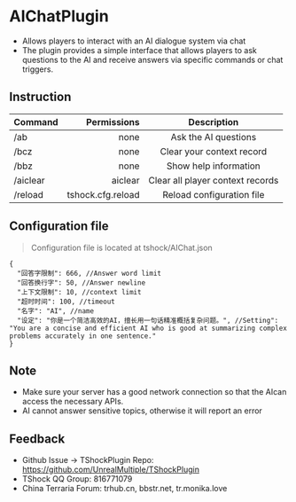 # AIChatPlugin

- Allows players to interact with an AI dialogue system via chat
- The plugin provides a simple interface that allows players to ask questions to the AI ​​and receive answers via specific commands or chat triggers.

## Instruction

| Command | Permissions | Description |
| :-----| ----: | :----: |
| /ab | none | Ask the AI ​​questions |
| /bcz | none | Clear your context record |
| /bbz | none | Show help information |
| /aiclear | aiclear | Clear all player context records |
| /reload | tshock.cfg.reload | Reload configuration file |

## Configuration file

> Configuration file is located at tshock/AIChat.json

```
{
  "回答字限制": 666, //Answer word limit
  "回答换行字": 50, //Answer newline
  "上下文限制": 10, //context limit
  "超时时间": 100, //timeout
  "名字": "AI", //name
  "设定": "你是一个简洁高效的AI，擅长用一句话精准概括复杂问题。", //Setting": "You are a concise and efficient AI who is good at summarizing complex problems accurately in one sentence."
}
```

## Note

- Make sure your server has a good network connection so that the AI ​​can access the necessary APIs.
- AI cannot answer sensitive topics, otherwise it will report an error

## Feedback
- Github Issue -> TShockPlugin Repo: https://github.com/UnrealMultiple/TShockPlugin
- TShock QQ Group: 816771079
- China Terraria Forum: trhub.cn, bbstr.net, tr.monika.love
